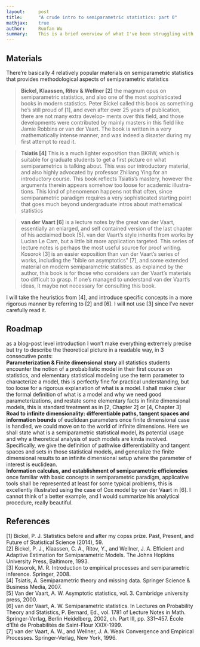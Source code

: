 ```yaml
---
layout:     post
title:      "A crude intro to semiparametric statistics: part 0"
mathjax:    true
author:     Ruofan Wu
summary:    This is a brief overview of what I've been struggling with for 5 years
---
```

## Materials
There’re basically 4 relatively popular materials on semiparametric statistics that provides methodological aspects of semiparametric statistics  

> **Bickel, Klaassen, Ritov & Wellner [2]** the magnum opus on semiparametric statistics, and also one of the most sophisticated books in modern statistics. Peter Bickel called this book as something he’s still proud of [1], and even after over 25 years of publication, there are not many extra develop- ments over this field, and those developments were contributed by mainly masters in this field like Jamie Robbins or van der Vaart. The book is written in a very mathematically intense manner, and was indeed a disaster during my first attempt to read it.  

> **Tsiatis [4]** This is a much lighter exposition than BKRW, which is suitable for graduate students to get a first picture on what semiparametrics is talking about. This was our introductory material, and also highly advocated by professor Zhiliang Ying for an introductory course. This book reflects Tsiatis’s mastery, however the arguments therein appears somehow too loose for academic illustra- tions. This kind of phenomenon happens not that often, since semiparametric paradigm requires a very sophisticated starting point that goes much beyond undergraduate intros about mathematical statistics  

> **van der Vaart [6]** is a lecture notes by the great van der Vaart, essentially an enlarged, and self contained version of the last chapter of his acclaimed book [5]. van der Vaart’s style inherits from works by Lucian Le Cam, but a little bit more application targeted. This series of lecture notes is perhaps the most useful source for proof writing.
Kosorok [3] is an easier exposition than van der Vaart’s series of works, including the "bible on asymptotics" [7], and some extended material on modern semiparametric statistics. as explained by the author, this book is for those who considers van der Vaart’s materials too difficult to grasp. If one’s managed to understand van der Vaart’s ideas, it maybe not necessary for consulting this book.  

I will take the heuristics from [4], and introduce specific concepts in a more rigorous manner by referring to [2] and [6]. I will not use [3] since I’ve never carefully read it.

## Roadmap  

as a blog-post level introduction I won’t make everything extremely precise but try to describe the theoretical picture in a readable way, in 3 consecutive posts:  
**Parameterization & Finite dimensional story** all statistics students encounter the notion of a probabilistic model in their first course on statistics, and elementary statistical modeling use the term parameter to characterize a model, this is perfectly fine for practical understanding, but too loose for a rigorous explanation of what is a model. I shall make clear the formal definition of what is a model and why we need good parameterizations, and restate some elementary facts in finite dimensional models, this is standard treatment as in [2, Chapter 2] or [4, Chapter 3]  
**Road to infinite dimensionality: differentiable paths, tangent spaces and information bounds** of euclidean parameters once finite dimensional case is handled, we could move on to the world of infinite dimensions. Here we shall state what is a semiparametric statistical model, its potential usage and why a theoretical analysis of such models are kinda involved. Specifically, we give the definition of pathwise differentiability and tangent spaces and sets in those statistical models, and generalize the finite dimensional results to an infinite dimensional setup where the parameter of interest is euclidean.  
**Information calculus, and establishment of semiparametric efficiencies** once familiar with basic concepts in semiparametric paradigm, applicative tools shall be represented at least for some typical problems, this is excellently illustrated using the case of Cox model by van der Vaart in [6]. I cannot think of a better example, and I would summarize his analytical procedure, really beautiful.  

## References  

[1] Bickel, P. J. Statistics before and after my copss prize. Past, Present, and Future of Statistical Science (2014), 59.  
[2] Bickel, P. J., Klaassen, C. A., Ritov, Y., and Wellner, J. A. Efficient and Adaptive Estimation for Semiparametric Models. The Johns Hopkins University Press, Baltimore, 1993.  
[3] Kosorok, M. R. Introduction to empirical processes and semiparametric inference. Springer, 2008.  
[4] Tsiatis, A. Semiparametric theory and missing data. Springer Science & Business Media, 2007.  
[5] Van der Vaart, A. W. Asymptotic statistics, vol. 3. Cambridge university press, 2000.  
[6] van der Vaart, A. W. Semiparametric statistics. In Lectures on Probability Theory and Statistics, P. Bernard, Ed., vol. 1781 of Lecture Notes in Math. Springer-Verlag, Berlin Heidelberg, 2002, ch. Part III, pp. 331–457. École d’Eté de Probabilités de Saint-Flour XXIX-1999.  
[7] van der Vaart, A. W., and Wellner, J. A. Weak Convergence and Empirical Processes. Springer-Verlag, New York, 1996.